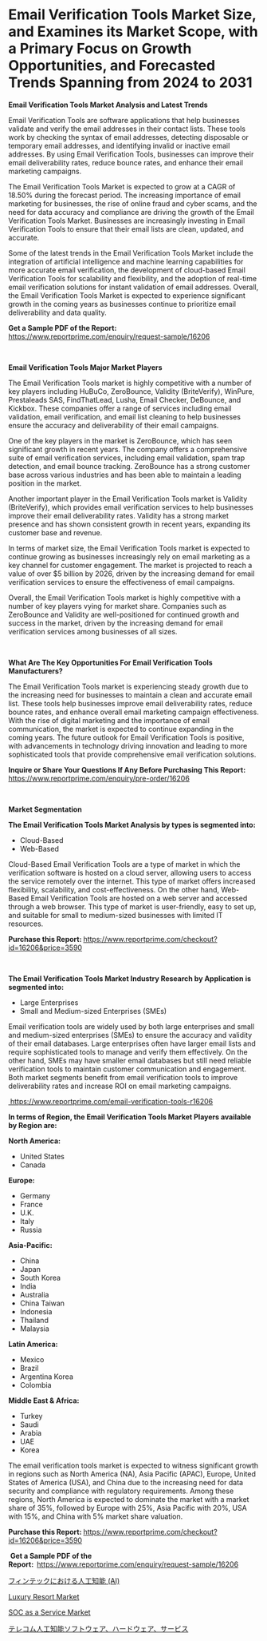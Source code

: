 <p><h1>Email Verification Tools Market Size, and Examines its Market Scope, with a Primary Focus on Growth Opportunities, and Forecasted Trends Spanning from 2024 to 2031</h1></p><p><strong>Email Verification Tools Market Analysis and Latest Trends</strong></p>
<p><p>Email Verification Tools are software applications that help businesses validate and verify the email addresses in their contact lists. These tools work by checking the syntax of email addresses, detecting disposable or temporary email addresses, and identifying invalid or inactive email addresses. By using Email Verification Tools, businesses can improve their email deliverability rates, reduce bounce rates, and enhance their email marketing campaigns.</p><p>The Email Verification Tools Market is expected to grow at a CAGR of 18.50% during the forecast period. The increasing importance of email marketing for businesses, the rise of online fraud and cyber scams, and the need for data accuracy and compliance are driving the growth of the Email Verification Tools Market. Businesses are increasingly investing in Email Verification Tools to ensure that their email lists are clean, updated, and accurate.</p><p>Some of the latest trends in the Email Verification Tools Market include the integration of artificial intelligence and machine learning capabilities for more accurate email verification, the development of cloud-based Email Verification Tools for scalability and flexibility, and the adoption of real-time email verification solutions for instant validation of email addresses. Overall, the Email Verification Tools Market is expected to experience significant growth in the coming years as businesses continue to prioritize email deliverability and data quality.</p></p>
<p><strong>Get a Sample PDF of the Report:&nbsp;</strong> <a href="https://www.reportprime.com/enquiry/request-sample/16206">https://www.reportprime.com/enquiry/request-sample/16206</a></p>
<p>&nbsp;</p>
<p><strong>Email Verification Tools Major Market Players</strong></p>
<p><p>The Email Verification Tools market is highly competitive with a number of key players including HuBuCo, ZeroBounce, Validity (BriteVerify), WinPure, Prestaleads SAS, FindThatLead, Lusha, Email Checker, DeBounce, and Kickbox. These companies offer a range of services including email validation, email verification, and email list cleaning to help businesses ensure the accuracy and deliverability of their email campaigns.</p><p>One of the key players in the market is ZeroBounce, which has seen significant growth in recent years. The company offers a comprehensive suite of email verification services, including email validation, spam trap detection, and email bounce tracking. ZeroBounce has a strong customer base across various industries and has been able to maintain a leading position in the market.</p><p>Another important player in the Email Verification Tools market is Validity (BriteVerify), which provides email verification services to help businesses improve their email deliverability rates. Validity has a strong market presence and has shown consistent growth in recent years, expanding its customer base and revenue.</p><p>In terms of market size, the Email Verification Tools market is expected to continue growing as businesses increasingly rely on email marketing as a key channel for customer engagement. The market is projected to reach a value of over $5 billion by 2026, driven by the increasing demand for email verification services to ensure the effectiveness of email campaigns.</p><p>Overall, the Email Verification Tools market is highly competitive with a number of key players vying for market share. Companies such as ZeroBounce and Validity are well-positioned for continued growth and success in the market, driven by the increasing demand for email verification services among businesses of all sizes.</p></p>
<p>&nbsp;</p>
<p><strong>What Are The Key Opportunities For Email Verification Tools Manufacturers?</strong></p>
<p><p>The Email Verification Tools market is experiencing steady growth due to the increasing need for businesses to maintain a clean and accurate email list. These tools help businesses improve email deliverability rates, reduce bounce rates, and enhance overall email marketing campaign effectiveness. With the rise of digital marketing and the importance of email communication, the market is expected to continue expanding in the coming years. The future outlook for Email Verification Tools is positive, with advancements in technology driving innovation and leading to more sophisticated tools that provide comprehensive email verification solutions.</p></p>
<p><strong>Inquire or Share Your Questions If Any Before Purchasing This Report:</strong> <a href="https://www.reportprime.com/enquiry/pre-order/16206">https://www.reportprime.com/enquiry/pre-order/16206</a></p>
<p>&nbsp;</p>
<p><strong>Market Segmentation</strong></p>
<p><strong>The Email Verification Tools Market Analysis by types is segmented into:</strong></p>
<p><ul><li>Cloud-Based</li><li>Web-Based</li></ul></p>
<p><p>Cloud-Based Email Verification Tools are a type of market in which the verification software is hosted on a cloud server, allowing users to access the service remotely over the internet. This type of market offers increased flexibility, scalability, and cost-effectiveness. On the other hand, Web-Based Email Verification Tools are hosted on a web server and accessed through a web browser. This type of market is user-friendly, easy to set up, and suitable for small to medium-sized businesses with limited IT resources.</p></p>
<p><strong>Purchase this Report:&nbsp;</strong><a href="https://www.reportprime.com/checkout?id=16206&price=3590">https://www.reportprime.com/checkout?id=16206&price=3590</a></p>
<p>&nbsp;</p>
<p><strong>The Email Verification Tools Market Industry Research by Application is segmented into:</strong></p>
<p><ul><li>Large Enterprises</li><li>Small and Medium-sized Enterprises (SMEs)</li></ul></p>
<p><p>Email verification tools are widely used by both large enterprises and small and medium-sized enterprises (SMEs) to ensure the accuracy and validity of their email databases. Large enterprises often have larger email lists and require sophisticated tools to manage and verify them effectively. On the other hand, SMEs may have smaller email databases but still need reliable verification tools to maintain customer communication and engagement. Both market segments benefit from email verification tools to improve deliverability rates and increase ROI on email marketing campaigns.</p></p>
<p><a href="https://www.reportprime.com/email-verification-tools-r16206">&nbsp;https://www.reportprime.com/email-verification-tools-r16206</a></p>
<p><strong>In terms of Region, the Email Verification Tools Market Players available by Region are:</strong></p>
<p>
    <p> <strong> North America: </strong>
        <ul>
            <li>United States</li>
            <li>Canada</li>
        </ul>
        </p> 
    <p> <strong> Europe: </strong>
        <ul>
            <li>Germany</li>
            <li>France</li>
            <li>U.K.</li>
            <li>Italy</li>
            <li>Russia</li>
        </ul>
        </p> 
    <p> <strong> Asia-Pacific: </strong>
        <ul>
            <li>China</li>
            <li>Japan</li>
            <li>South Korea</li>
            <li>India</li>
            <li>Australia</li>
            <li>China Taiwan</li>
            <li>Indonesia</li>
            <li>Thailand</li>
            <li>Malaysia</li>
        </ul>
        </p> 
    <p> <strong> Latin America: </strong>
        <ul>
            <li>Mexico</li>
            <li>Brazil</li>
            <li>Argentina Korea</li>
            <li>Colombia</li>
        </ul>
        </p> 
    <p> <strong> Middle East & Africa: </strong>
        <ul>
            <li>Turkey</li>
            <li>Saudi</li>
            <li>Arabia</li>
            <li>UAE</li>
            <li>Korea</li>
        </ul>
    </p>
    </p>
<p><p>The email verification tools market is expected to witness significant growth in regions such as North America (NA), Asia Pacific (APAC), Europe, United States of America (USA), and China due to the increasing need for data security and compliance with regulatory requirements. Among these regions, North America is expected to dominate the market with a market share of 35%, followed by Europe with 25%, Asia Pacific with 20%, USA with 15%, and China with 5% market share valuation.</p></p>
<p><strong>Purchase this Report: </strong><a href="https://www.reportprime.com/checkout?id=16206&price=3590">https://www.reportprime.com/checkout?id=16206&price=3590</a></p>
<p>&nbsp;<strong>Get a Sample PDF of the Report:&nbsp;&nbsp;</strong><a href="https://www.reportprime.com/enquiry/request-sample/16206">https://www.reportprime.com/enquiry/request-sample/16206</a></p>
<p><strong></strong></p>
<p><p><a href="https://github.com/LeoraEber/Market-Research-Report-List-1/blob/main/554185182987.md">フィンテックにおける人工知能 (AI)</a></p><p><a href="https://www.linkedin.com/pulse/luxury-resort-market-trends-forecast-competitive-analysis-2031-340gc?trackingId=8GofRxXCRecx9JmJCvddbg%3D%3D">Luxury Resort Market</a></p><p><a href="https://www.linkedin.com/pulse/soc-service-market-furnishes-information-share-trends-growth-vtszc?trackingId=jXXIcmRZQE1CSb1kOLmWKQ%3D%3D">SOC as a Service Market</a></p><p><a href="https://github.com/tubbs463/Market-Research-Report-List-1/blob/main/907604482986.md">テレコム人工知能ソフトウェア、ハードウェア、サービス</a></p></p>